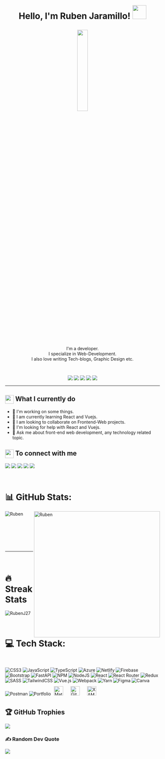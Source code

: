 <h1><p align="center">Hello, I'm Ruben Jaramillo! <a href="https://rahulmahesh.me/"><img src="https://media.giphy.com/media/hvRJCLFzcasrR4ia7z/giphy.gif" width="45px" height="45px"></a></p></h1>


<p align="center">
<img src="https://user-images.githubusercontent.com/54613714/215473011-89fc54f8-dd04-4a2d-8d86-f1959bfee701.gif" width="26%"/>
</p>
 <!-Imagen en caso de cambio<img alt="Coding" width="25%" src="https://i.pinimg.com/originals/75/8f/1c/758f1cd8cede9c3e4711306fc030f4ce.gif">
 <!- Nuevo para cuando suba estadisticas <img src="https://github-readme-stats.vercel.app/api/top-langs?username=kanak22&show_icons=true&locale=en&layout=compact" alt="kanak22">

<p align="center">I'm a developer.<br/>I specialize in Web-Development.<br> I also love writing Tech-blogs, Graphic Design etc.<br></p><br/>


 <p align="center">
<img src="https://img.shields.io/badge/Age-24-blue" />
  <img src="https://img.shields.io/badge/Focus-React-blue" />
 <img src="https://img.shields.io/badge/Focus-VueJS-green" />
  <img src="https://img.shields.io/badge/Lives-Colombia-yellow" />
  <img src="https://img.shields.io/badge/Languages-English%20%26%20Spanish-brightgreen" />
</p>
<hr>

<h2><img src="https://media.giphy.com/media/UcK7JalnjCz0k/giphy.gif" align="center"
                width="28" /> What I currently do</h2>
                
- 🔭 I'm working on some things.
- 🌱 I am currently learning React and Vuejs.
- 👯 I am looking to collaborate on Frontend-Web projects.
- 🤔 I'm looking for help with React and Vuejs.
- 💬 Ask me about front-end web development, any technology related topic.


<summary><h2><img src="https://emojis.slackmojis.com/emojis/images/1579216111/7550/pikachu_wave.gif?1579216111" align="center"
                width="28" /> To connect with me</h2></summary>
                
<p align = "center">

[<img src ="https://img.shields.io/badge/portfolio-%23.svg?&style=for-the-badge&logo=&logoColor=white%22">](https://landing-page-ruben-jaramillo.web.app/)
[<img src="https://img.shields.io/badge/twitter-%231DA1F2.svg?&style=for-the-badge&logo=twitter&logoColor=white" />](example) 
[<img src="https://img.shields.io/badge/linkedin-%230077B5.svg?&style=for-the-badge&logo=linkedin&logoColor=white" />](https://www.linkedin.com/in/ruben-dario-jaramillo-cervantes-a193a8192/)
[<img src = "https://img.shields.io/badge/instagram-%23E4405F.svg?&style=for-the-badge&logo=instagram&logoColor=white">](example)
[<img src="https://img.shields.io/badge/facebook-%231877F2.svg?&style=for-the-badge&logo=facebook&logoColor=white" />](example) 
</p>

<br>

# 📊 GitHub Stats:
                

<p><img align="left" src="https://github-readme-stats.vercel.app/api/top-langs/?username=RubenJ27&show_icons=true&locale=en&layout=compact" alt="Ruben" /></p>
<p>&nbsp;<img align="right" src="https://github-readme-stats.vercel.app/api?username=RubenJ27&theme=default&hide_border=false&include_all_commits=true&count_private=false" alt="Ruben" width="410" /></p>

<br><br><br><br><br>

<hr>

<br>

# 🔥 Streak Stats
                
<p align="left"><img src="https://github-readme-streak-stats.herokuapp.com/?user=RubenJ27&theme=dark&hide_border=false" alt="RubenJ27"  /></p>

<br>




# 💻 Tech Stack:




<br>


![CSS3](https://img.shields.io/badge/css3-%231572B6.svg?style=for-the-badge&logo=css3&logoColor=white) ![JavaScript](https://img.shields.io/badge/javascript-%23323330.svg?style=for-the-badge&logo=javascript&logoColor=%23F7DF1E) ![TypeScript](https://img.shields.io/badge/typescript-%23007ACC.svg?style=for-the-badge&logo=typescript&logoColor=white) ![Azure](https://img.shields.io/badge/azure-%230072C6.svg?style=for-the-badge&logo=azure-devops&logoColor=white) ![Netlify](https://img.shields.io/badge/netlify-%23000000.svg?style=for-the-badge&logo=netlify&logoColor=#00C7B7) ![Firebase](https://img.shields.io/badge/firebase-%23039BE5.svg?style=for-the-badge&logo=firebase) ![Bootstrap](https://img.shields.io/badge/bootstrap-%23563D7C.svg?style=for-the-badge&logo=bootstrap&logoColor=white) ![FastAPI](https://img.shields.io/badge/FastAPI-005571?style=for-the-badge&logo=fastapi) ![NPM](https://img.shields.io/badge/NPM-%23000000.svg?style=for-the-badge&logo=npm&logoColor=white) ![NodeJS](https://img.shields.io/badge/node.js-6DA55F?style=for-the-badge&logo=node.js&logoColor=white) ![React](https://img.shields.io/badge/react-%2320232a.svg?style=for-the-badge&logo=react&logoColor=%2361DAFB) ![React Router](https://img.shields.io/badge/React_Router-CA4245?style=for-the-badge&logo=react-router&logoColor=white) ![Redux](https://img.shields.io/badge/redux-%23593d88.svg?style=for-the-badge&logo=redux&logoColor=white) ![SASS](https://img.shields.io/badge/SASS-hotpink.svg?style=for-the-badge&logo=SASS&logoColor=white) ![TailwindCSS](https://img.shields.io/badge/tailwindcss-%2338B2AC.svg?style=for-the-badge&logo=tailwind-css&logoColor=white) ![Vue.js](https://img.shields.io/badge/vuejs-%2335495e.svg?style=for-the-badge&logo=vuedotjs&logoColor=%234FC08D) ![Webpack](https://img.shields.io/badge/webpack-%238DD6F9.svg?style=for-the-badge&logo=webpack&logoColor=black) ![Yarn](https://img.shields.io/badge/yarn-%232C8EBB.svg?style=for-the-badge&logo=yarn&logoColor=white) 	![Figma](https://img.shields.io/badge/figma-%23F24E1E.svg?style=for-the-badge&logo=figma&logoColor=white) ![Canva](https://img.shields.io/badge/Canva-%2300C4CC.svg?style=for-the-badge&logo=Canva&logoColor=white) ![Postman](https://img.shields.io/badge/Postman-FF6C37?style=for-the-badge&logo=postman&logoColor=white) ![Portfolio](https://img.shields.io/badge/Portfolio-%23000000.svg?style=for-the-badge&logo=firefox&logoColor=#FF7139)<img style="margin: 10px" src="https://mui.com/static/logo.png" alt="Material-UI" height="30" /> <img style="margin: 10px" src="https://profilinator.rishav.dev/skills-assets/git-scm-icon.svg" alt="Git" height="30" /> <img style="margin: 10px" src="https://profilinator.rishav.dev/skills-assets/xampp.png" alt="XAMPP" height="30" />  


## 🏆 GitHub Trophies
![](https://github-profile-trophy.vercel.app/?username=RubenJ27&theme=radical&no-frame=false&no-bg=false&margin-w=4)

### ✍️ Random Dev Quote
![](https://quotes-github-readme.vercel.app/api?type=horizontal&theme=radical)
